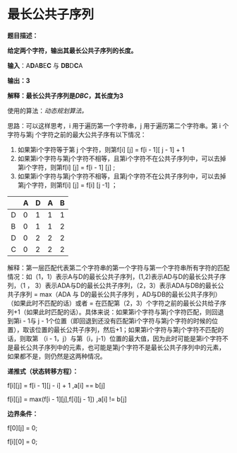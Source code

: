 # **最长公共子序列**



**题目描述：**

**给定两个字符，输出其最长公共子序列的长度。**

**输入**：A**D**A**B**E**C** 与 **DB**D**C**A

**输出：3**

**解释：最长公共子序列是*DBC*，其长度为3**

使用的算法：*动态规划算法。*

思路：可以这样思考，i 用于遍历第一个字符串，j 用于遍历第二个字符串。第 i 个字符与第j 个字符之前的最大公共子序有以下情况：

1. 如果第i个字符等于第 j 个字符，则第f[i] [j] = f[i - 1]\[ j - 1] + 1
2. 如果第i个字符与第j个字符不相等，且第i个字符不在公共子序列中，可以去掉第i个字符，则第f[i] [j] = f[i - 1] [j] ;    
3. 如果第i个字符与第j个字符不相等，且第j个字符不在公共子序列中，可以去掉第j个字符，则第f[i] [j] = f[i] [j -1] ；

|      | A    | D    | A    | B    |
| ---- | ---- | ---- | ---- | ---- |
| D    | 0    | 1    | 1    | 1    |
| B    | 0    | 1    | 1    | 2    |
| D    | 0    | 2    | 2    | 2    |
| C    | 0    | 2    | 2    | 2    |

解释：第一层匹配代表第二个字符串的第一个字符与第一个字符串所有字符的匹配情况：如（1，1）表示A与D的最长公共子序列，(1,2)表示AD与D的最长公共子序列，（1 ， 3）表示ADA与D的最长公共子序列，（2，3）表示ADA与DB的最长公共子序列 = max（ADA 与 D的最长公共子序列 ，AD与DB的最长公共子序列）（如果此时不匹配的话）或者 = 在匹配第（2，3）个字符之前的最长公共给子序列+1（如果此时匹配的话）。具体来说：如果第i个字符与第j个字符匹配，则回退到第i - 1与 j - 1个位置（即回退到还没有匹配第i个字符与第j个字符的时候的位置），取该位置的最长公共子序列，然后+1；如果第i个字符与第j个字符不匹配的话，则取第 （i - 1，j）与第（i，j-1）位置的最大值，因为此时可能是第i个字符不是最长公共子序列中的元素，也可能是第j个字符不是最长公共子序列中的元素，如果都不是，则仍然是这两种情况。

**递推式（状态转移方程）：**

f[i]\[j] = f[i - 1]\[j - i] + 1	,a[i] == b[j]

f[i]\[j] = max(f[i - 1]\[j],f[i]\[j - 1]) 	,a[i] != b[j] 

**边界条件：**

f[0]\[j] = 0;

f[i]\[0] = 0;



```cpp
```

